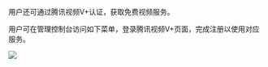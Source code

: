 用户还可通过腾讯视频V+认证，获取免费视频服务。

用户可在管理控制台访问如下菜单，登录腾讯视频V+页面，完成注册以使用对应服务。

![](http://imgcache.tcecqpoc.fsphere.cn/image/mc.qcloudimg.com/static/img/81bb724699a4d5f5a79b2acad3be1ed2/2.png)
